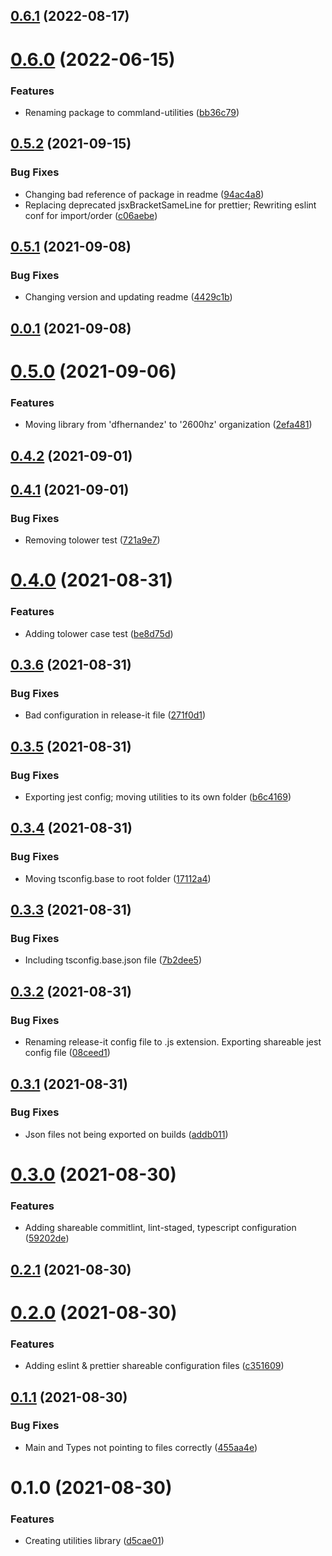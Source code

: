 ## [0.6.1](https://github.com/2600hz/commland-utilities/compare/v0.6.0...v0.6.1) (2022-08-17)

# [0.6.0](https://github.com/2600hz/commland-utilities/compare/v0.5.2...v0.6.0) (2022-06-15)


### Features

* Renaming package to commland-utilities ([bb36c79](https://github.com/2600hz/commland-utilities/commit/bb36c793a08a93341a592c6840a0f6af8363bb62))

## [0.5.2](https://github.com/2600hz/commland-utilities/compare/v0.5.1...v0.5.2) (2021-09-15)


### Bug Fixes

* Changing bad reference of package in readme ([94ac4a8](https://github.com/2600hz/commland-utilities/commit/94ac4a81d8afffe2e5a219b453b410f176e2d4ad))
* Replacing deprecated jsxBracketSameLine for prettier; Rewriting eslint conf for import/order ([c06aebe](https://github.com/2600hz/commland-utilities/commit/c06aebe62c3c40849c7d878aca8424256bcf2a23))

## [0.5.1](https://github.com/2600hz/commland-utilities/compare/v0.0.1...v0.5.1) (2021-09-08)


### Bug Fixes

* Changing version and updating readme ([4429c1b](https://github.com/2600hz/commland-utilities/commit/4429c1be845cab0421baf457ec16f7f3730df8d1))

## [0.0.1](https://github.com/2600hz/commland-utilities/compare/v0.5.0...v0.0.1) (2021-09-08)

# [0.5.0](https://github.com/2600hz/js-utilities/compare/v0.4.2...v0.5.0) (2021-09-06)


### Features

* Moving library from 'dfhernandez' to '2600hz' organization ([2efa481](https://github.com/2600hz/js-utilities/commit/2efa48123a05bdb8ed7e989573415d7a6371c84d))

## [0.4.2](https://github.com/2600hz/js-utilities/compare/v0.4.1...v0.4.2) (2021-09-01)

## [0.4.1](https://github.com/2600hz/js-utilities/compare/v0.4.0...v0.4.1) (2021-09-01)


### Bug Fixes

* Removing tolower test ([721a9e7](https://github.com/2600hz/js-utilities/commit/721a9e753e6b062d631b39ef21fc8aa2b90f8bc4))

# [0.4.0](https://github.com/2600hz/js-utilities/compare/v0.3.6...v0.4.0) (2021-08-31)


### Features

* Adding tolower case test ([be8d75d](https://github.com/2600hz/js-utilities/commit/be8d75d67ce92732edf24caf8cc47a6f514b0f7c))

## [0.3.6](https://github.com/2600hz/js-utilities/compare/v0.3.5...v0.3.6) (2021-08-31)


### Bug Fixes

* Bad configuration in release-it file ([271f0d1](https://github.com/2600hz/js-utilities/commit/271f0d19f8c0b7307f2c07af6a40935a6181c6c2))

## [0.3.5](https://github.com/2600hz/js-utilities/compare/v0.3.4...v0.3.5) (2021-08-31)


### Bug Fixes

* Exporting jest config; moving utilities to its own folder ([b6c4169](https://github.com/2600hz/js-utilities/commit/b6c416930f898ead177a0030514043307534e99b))

## [0.3.4](https://github.com/2600hz/js-utilities/compare/v0.3.3...v0.3.4) (2021-08-31)


### Bug Fixes

* Moving tsconfig.base to root folder ([17112a4](https://github.com/2600hz/js-utilities/commit/17112a47121a401963ee69f25f4c02be90deca66))

## [0.3.3](https://github.com/2600hz/js-utilities/compare/v0.3.2...v0.3.3) (2021-08-31)


### Bug Fixes

* Including tsconfig.base.json file ([7b2dee5](https://github.com/2600hz/js-utilities/commit/7b2dee5a7dfdd060d2a8915687a1111cf491d264))

## [0.3.2](https://github.com/2600hz/js-utilities/compare/v0.3.1...v0.3.2) (2021-08-31)


### Bug Fixes

* Renaming release-it config file to .js extension. Exporting shareable jest config file ([08ceed1](https://github.com/2600hz/js-utilities/commit/08ceed19e36ac9e55f50c1006134df3f09aa9a32))

## [0.3.1](https://github.com/2600hz/js-utilities/compare/v0.3.0...v0.3.1) (2021-08-31)


### Bug Fixes

* Json files not being exported on builds ([addb011](https://github.com/2600hz/js-utilities/commit/addb011def3320792eaadb89fca2774d110c3016))

# [0.3.0](https://github.com/2600hz/js-utilities/compare/v0.2.1...v0.3.0) (2021-08-30)


### Features

* Adding shareable commitlint, lint-staged, typescript configuration ([59202de](https://github.com/2600hz/js-utilities/commit/59202deded697c00e0393fe1794c362eae121f0d))

## [0.2.1](https://github.com/2600hz/js-utilities/compare/v0.2.0...v0.2.1) (2021-08-30)

# [0.2.0](https://github.com/2600hz/js-utilities/compare/v0.1.1...v0.2.0) (2021-08-30)


### Features

* Adding eslint & prettier shareable configuration files ([c351609](https://github.com/2600hz/js-utilities/commit/c3516094ed36afd5302012bd28f3d70ab501ad9b))

## [0.1.1](https://github.com/2600hz/js-utilities/compare/v0.1.0...v0.1.1) (2021-08-30)


### Bug Fixes

* Main and Types not pointing to files correctly ([455aa4e](https://github.com/2600hz/js-utilities/commit/455aa4e091934840203095e06a2242a48fdf93ac))

# 0.1.0 (2021-08-30)


### Features

* Creating utilities library ([d5cae01](https://github.com/2600hz/js-utilities/commit/d5cae015d2eaa789c8069cdee5886a6b53dfb075))

